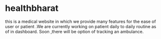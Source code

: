 # healthbharat
this is a medical website in which we provide many features for the ease of user or patient .We are currently working on patient daily to daily routine as of in dashboard. Soon ,there will be option of tracking an ambulance.
